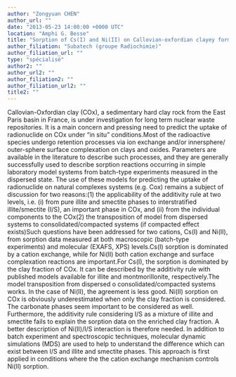 ```yaml
---
author: "Zongyuan CHEN"
author_url: ""
date: "2013-05-23 14:00:00 +0000 UTC"
location: "Amphi G. Besse"
title: "Sorption of Cs(I) and Ni(II) on Callovian-oxfordian clayey formation"
author_filiation: "Subatech (groupe Radiochimie)"
author_filiation_url: ""
type: "spécialisé"
author2: ""
author_url2: ""
author_filiation2: ""
author_filiation_url2: ""
title2: ""
---
```

Callovian-Oxfordian clay (COx), a sedimentary hard clay rock from the East Paris basin in France, is under investigation for long term nuclear waste repositories. It is a main concern and pressing need to predict the uptake of radionuclide on COx under “in situ” conditions.Most of the radioactive species undergo retention processes via ion exchange and/or innersphere/ outer-sphere surface complexation on clays and oxides. Parameters are available in the literature to describe such processes, and they are generally successfully used to describe sorption reactions occurring in simple laboratory model systems from batch-type experiments measured in the dispersed state. The use of these models for predicting the uptake of radionuclide on natural complexes systems (e.g. Cox) remains a subject of discussion for two reasons:(1) the applicability of the additivity rule at two levels, i.e. (i) from pure illite and smectite phases to interstratified illite/smectite (I/S), an important phase in COx, and (ii) from the individual components to the COx(2) the transposition of model from dispersed systems to consolidated/compacted systems (if compacted effect exists)Such questions have been addressed for two cations, Cs(I) and Ni(II), from sorption data measured at both macroscopic (batch-type experiments) and molecular (EXAFS, XPS) levels.Cs(I) sorption is dominated by a cation exchange, while for Ni(II) both cation exchange and surface complexation reactions are important.For Cs(I), the sorption is dominated by the clay fraction of COx. It can be described by the additivity rule with published models available for illite and montmorillonite, respectively.The model transposition from dispersed o consolidated/compacted systems works. In the case of Ni(II), the agreement is less good. Ni(II) sorption on COx is obviously underestimated when only the clay fraction is considered. The carbonate phases seem important to be considered as well. Furthermore, the additivity rule considering I/S as a mixture of illite and smectite fails to explain the sorption data on the enriched clay fraction. A better description of Ni(II)/I/S interaction is therefore needed. In addition to batch experiment and spectroscopic techniques, molecular dynamic simulations (MDS) are used to help to understand the difference which can exist between I/S and illite and smectite phases. This approach is first applied in conditions where the the cation exchange mechanism controls Ni(II) sorption.
